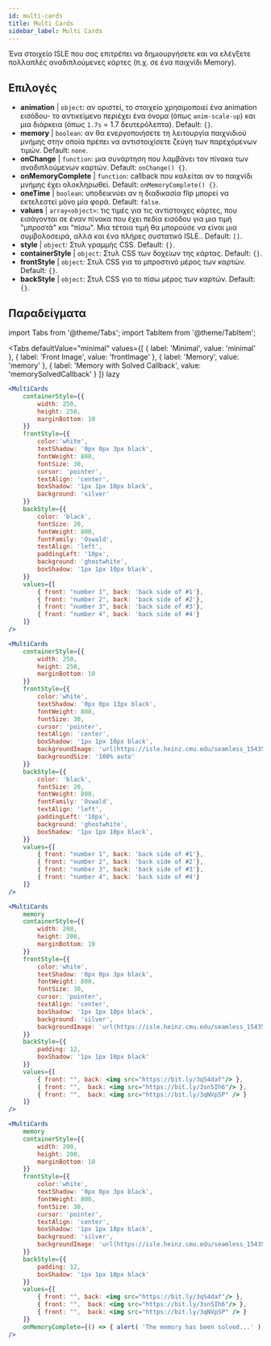 ```yaml
---
id: multi-cards
title: Multi Cards
sidebar_label: Multi Cards
---
```


Ένα στοιχείο ISLE που σας επιτρέπει να δημιουργήσετε και να ελέγξετε πολλαπλές αναδιπλούμενες κάρτες (π.χ. σε ένα παιχνίδι Memory).

## Επιλογές

* __animation__ | `object`: αν οριστεί, το στοιχείο χρησιμοποιεί ένα animation εισόδου- το αντικείμενο περιέχει ένα όνομα (όπως `anim-scale-up`) και μια διάρκεια (όπως `1.7s` = 1.7 δευτερόλεπτα). Default: `{}`.
* __memory__ | `boolean`: αν θα ενεργοποιήσετε τη λειτουργία παιχνιδιού μνήμης στην οποία πρέπει να αντιστοιχίσετε ζεύγη των παρεχόμενων τιμών. Default: `none`.
* __onChange__ | `function`: μια συνάρτηση που λαμβάνει τον πίνακα των αναδιπλούμενων καρτών. Default: `onChange() {}`.
* __onMemoryComplete__ | `function`: callback που καλείται αν το παιχνίδι μνήμης έχει ολοκληρωθεί. Default: `onMemoryComplete() {}`.
* __oneTime__ | `boolean`: υποδεικνύει αν η διαδικασία flip μπορεί να εκτελεστεί μόνο μία φορά. Default: `false`.
* __values__ | `array<object>`: τις τιμές για τις αντίστοιχες κάρτες, που εισάγονται σε έναν πίνακα που έχει πεδία εισόδου για μια τιμή "μπροστά" και "πίσω". Μια τέτοια τιμή θα μπορούσε να είναι μια συμβολοσειρά, αλλά και ένα πλήρες συστατικό ISLE.. Default: `[]`.
* __style__ | `object`: Στυλ γραμμής CSS. Default: `{}`.
* __containerStyle__ | `object`: Στυλ CSS των δοχείων της κάρτας. Default: `{}`.
* __frontStyle__ | `object`: Στυλ CSS για το μπροστινό μέρος των καρτών. Default: `{}`.
* __backStyle__ | `object`: Στυλ CSS για το πίσω μέρος των καρτών. Default: `{}`.


## Παραδείγματα

import Tabs from '@theme/Tabs';
import TabItem from '@theme/TabItem';

<Tabs
    defaultValue="minimal"
    values={[
        { label: 'Minimal', value: 'minimal' },
        { label: 'Front Image', value: 'frontImage' },
        { label: 'Memory', value: 'memory' },
        { label: 'Memory with Solved Callback', value: 'memorySolvedCallback' }
    ]}
    lazy
>

<TabItem value="minimal">

```jsx live
<MultiCards
    containerStyle={{
        width: 250,
        height: 250,
        marginBottom: 10
    }}
    frontStyle={{
        color:'white',
        textShadow: '0px 0px 3px black',
        fontWeight: 800,
        fontSize: 30,
        cursor: 'pointer',
        textAlign: 'center',
        boxShadow: '1px 1px 10px black',
        background: 'silver'
    }}
    backStyle={{
        color: 'black',
        fontSize: 20,
        fontWeight: 800,
        fontFamily: 'Oswald',
        textAlign: 'left',
        paddingLeft: '10px',
        background: 'ghostwhite',
        boxShadow: '1px 1px 10px black',
    }}
    values={[
        { front: "number 1", back: 'back side of #1'},
        { front: "number 2", back: 'back side of #2'},
        { front: "number 3", back: 'back side of #3'},
        { front: "number 4", back: 'back side of #4'}
    ]}
/>
```
</TabItem>

<TabItem value="frontImage">

```jsx live
<MultiCards
    containerStyle={{
        width: 250,
        height: 250,
        marginBottom: 10
    }}
    frontStyle={{
        color:'white',
        textShadow: '0px 0px 13px black',
        fontWeight: 800,
        fontSize: 30,
        cursor: 'pointer',
        textAlign: 'center',
        boxShadow: '1px 1px 10px black',
        backgroundImage: 'url(https://isle.heinz.cmu.edu/seamless_1543575455035.png)',
        backgroundSize: '100% auto'
    }}
    backStyle={{
        color: 'black',
        fontSize: 20,
        fontWeight: 800,
        fontFamily: 'Oswald',
        textAlign: 'left',
        paddingLeft: '10px',
        background: 'ghostwhite',
        boxShadow: '1px 1px 10px black',
    }}
    values={[
        { front: "number 1", back: 'back side of #1'},
        { front: "number 2", back: 'back side of #2'},
        { front: "number 3", back: 'back side of #3'},
        { front: "number 4", back: 'back side of #4'}
    ]}
/>
```
</TabItem>

<TabItem value="memory">

```jsx live
<MultiCards
    memory
    containerStyle={{
        width: 200,
        height: 200,
        marginBottom: 10
    }}
    frontStyle={{
        color:'white',
        textShadow: '0px 0px 3px black',
        fontWeight: 800,
        fontSize: 30,
        cursor: 'pointer',
        textAlign: 'center',
        boxShadow: '1px 1px 10px black',
        background: 'silver',
        backgroundImage: 'url(https://isle.heinz.cmu.edu/seamless_1543575455035.png)',
    }}
    backStyle={{
        padding: 12,
        boxShadow: '1px 1px 10px black'
    }}
    values={[
        { front: "", back: <img src="https://bit.ly/3qS4daf"/> },
        { front: "",  back: <img src="https://bit.ly/3sn5Ih6"/> },
        { front: "",  back: <img src="https://bit.ly/3qNVpSP" /> }
    ]}
/>
```
</TabItem>

<TabItem value="memorySolvedCallback">

```jsx live
<MultiCards
    memory
    containerStyle={{
        width: 200,
        height: 200,
        marginBottom: 10
    }}
    frontStyle={{
        color:'white',
        textShadow: '0px 0px 3px black',
        fontWeight: 800,
        fontSize: 30,
        cursor: 'pointer',
        textAlign: 'center',
        boxShadow: '1px 1px 10px black',
        background: 'silver',
        backgroundImage: 'url(https://isle.heinz.cmu.edu/seamless_1543575455035.png)',
    }}
    backStyle={{
        padding: 12,
        boxShadow: '1px 1px 10px black'
    }}
    values={[
        { front: "", back: <img src="https://bit.ly/3qS4daf"/> },
        { front: "",  back: <img src="https://bit.ly/3sn5Ih6"/> },
        { front: "",  back: <img src="https://bit.ly/3qNVpSP" /> }
    ]}
    onMemoryComplete={() => { alert( 'The memory has been solved...' ); }}
/>
```
</TabItem>

</Tabs>


